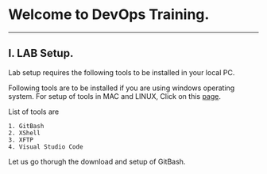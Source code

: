 # Welcome to DevOps Training.

----------------------------------------------------------------------------------------

## I. LAB Setup.
Lab setup requires the following tools to be installed in your local PC. 

Following tools are to be installed if you are using windows operating system. For setup of tools in MAC and LINUX, Click on this [page](http://google.com).

List of tools are 

    1. GitBash
    2. XShell
    3. XFTP
    4. Visual Studio Code

Let us go thorugh the download and setup of GitBash.
